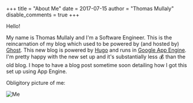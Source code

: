 +++
title = "About Me"
date = 2017-07-15
author = "Thomas Mullaly"
disable_comments = true
+++

Hello!

My name is Thomas Mullaly and I'm a Software Engineer. This is the reincarnation of my blog which used to be powered by (and hosted by) [Ghost](https://ghost.org). This new blog is powered by [Hugo](https://gohugo.io/) and runs in [Google App Engine](https://cloud.google.com/appengine/). I'm pretty happy with the new set up and it's substantially less 💰 than the old blog. I hope to have a blog post sometime soon detailing how I got this set up using App Engine.

Obligitory picture of me:

![Me](/images/me.jpg)
